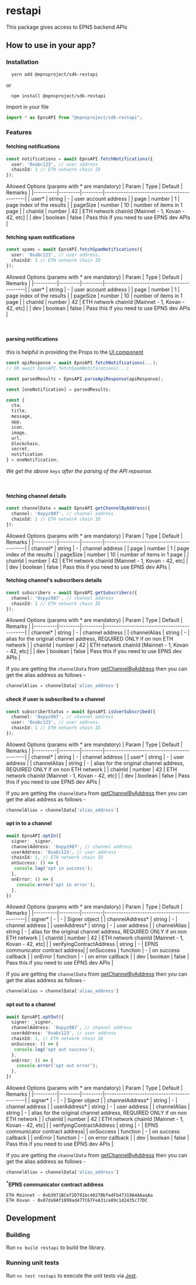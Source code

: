 # restapi
This package gives access to EPNS backend APIs

## How to use in your app?

### Installation
```
  yarn add @epnsproject/sdk-restapi
```
  or
```
  npm install @epnsproject/sdk-restapi  
```
Import in your file
```typescript
import * as EpnsAPI from "@epnsproject/sdk-restapi";
```

### Features

#### **fetching notifications**
```typescript
const notifications = await EpnsAPI.fetchNotifications({
  user: '0xabc123', // user address
  chainId: 1 // ETH network chain ID
});
```
Allowed Options (params with * are mandatory)
| Param    | Type    | Default | Remarks                                    |
|----------|---------|---------|--------------------------------------------|
| user*    | string  | -       | user account address                       |
| page     | number  | 1       | page index of the results                  |
| pageSize | number  | 10      | number of items in 1 page                  |
| chainId  | number  | 42      | ETH network chainId [Mainnet - 1, Kovan - 42, etc]                       |
| dev      | boolean | false   | Pass this if you need to use EPNS dev APIs |

#### **fetching spam notifications**
```typescript
const spams = await EpnsAPI.fetchSpamNotifications({
  user: '0xabc123', // user address,
  chainId: 1 // ETH network chain ID
});
```

Allowed Options (params with * are mandatory)
| Param    | Type    | Default | Remarks                                    |
|----------|---------|---------|--------------------------------------------|
| user*    | string  | -       | user account address                       |
| page     | number  | 1       | page index of the results                  |
| pageSize | number  | 10      | number of items in 1 page                  |
| chainId  | number  | 42      | ETH network chainId [Mainnet - 1, Kovan - 42, etc]                       |
| dev      | boolean | false   | Pass this if you need to use EPNS dev APIs |


<br />

#### **parsing notifications**
this is helpful in providing the Props to the [UI component](../uiweb/README.md)
```typescript
const apiResponse = await EpnsAPI.fetchNotifications(...);
// OR await EpnsAPI.fetchSpamNotifications(...)

const parsedResults = EpnsAPI.parseApiResponse(apiResponse);

const [oneNotification] = parsedResults;

const {
  cta,
  title,
  message,
  app,
  icon,
  image,
  url,
  blockchain,
  secret,
  notification
} = oneNotification;

```
*We get the above `keys` after the parsing of the API repsonse.*

<br />


#### **fetching channel details**
```typescript
const channelData = await EpnsAPI.getChannelByAddress({
  channel: '0xpyz987', // channel address
  chainId: 1 // ETH network chain ID
});
```

Allowed Options (params with * are mandatory)
| Param    | Type    | Default | Remarks                                    |
|----------|---------|---------|--------------------------------------------|
| channel*    | string  | -       | channel address                       |
| page     | number  | 1       | page index of the results                  |
| pageSize | number  | 10      | number of items in 1 page                  |
| chainId  | number  | 42      | ETH network chainId [Mainnet - 1, Kovan - 42, etc]                       |
| dev      | boolean | false   | Pass this if you need to use EPNS dev APIs |


#### **fetching channel's subscribers details**
```typescript
const subscribers = await EpnsAPI.getSubscribers({
  channel: '0xpyz987', // channel address
  chainId: 1 // ETH network chain ID
});
```

Allowed Options (params with * are mandatory)
| Param    | Type    | Default | Remarks                                    |
|----------|---------|---------|--------------------------------------------|
| channel*    | string  | -       | channel address                       |
| channelAlias | string | - |  alias for the original channel address, REQUIRED ONLY if on non ETH network      |
| chainId  | number  | 42      | ETH network chainId [Mainnet - 1, Kovan - 42, etc]                       |
| dev      | boolean | false   | Pass this if you need to use EPNS dev APIs |


If you are getting the `channelData` from [getChannelByAddress](#fetching-channel-details) then you can get the alias address as follows -
```typescript
channelAlias = channelData['alias_address']
```

#### **check if user is subscribed to a channel**
```typescript
const subscriberStatus = await EpnsAPI.isUserSubscribed({
  channel: '0xpyz987', // channel address
  user: '0xabc123', // user address,
  chainId: 1 // ETH network chain ID
});
```

Allowed Options (params with * are mandatory)
| Param    | Type    | Default | Remarks                                    |
|----------|---------|---------|--------------------------------------------|
| channel*    | string  | -       | channel address                       |
| user*    | string  | -       | user address                       |
| channelAlias | string | - |  alias for the original channel address, REQUIRED ONLY if on non ETH network      |
| chainId  | number  | 42      | ETH network chainId [Mainnet - 1, Kovan - 42, etc]                       |
| dev      | boolean | false   | Pass this if you need to use EPNS dev APIs |


If you are getting the `channelData` from [getChannelByAddress](#fetching-channel-details) then you can get the alias address as follows -
```typescript
channelAlias = channelData['alias_address']
```

#### **opt in to a channel**
```typescript
await EpnsAPI.optIn({
  signer: _signer,
  channelAddress: '0xpyz987', // channel address
  userAddress: '0xabc123', // user address
  chainId: 1, // ETH network chain ID
  onSuccess: () => {
   console.log('opt in success');
  },
  onError: () => {
    console.error('opt in error');
  },
})
```

Allowed Options (params with * are mandatory)
| Param    | Type    | Default | Remarks                                    |
|----------|---------|---------|--------------------------------------------|
| signer*    | -  | -       | Signer object                       |
| channelAddress*    | string  | -       | channel address                       |
| userAddress*    | string  | -       | user address                       |
| channelAlias | string | - |  alias for the original channel address, REQUIRED ONLY if on non ETH network      |
| chainId  | number  | 42      | ETH network chainId [Mainnet - 1, Kovan - 42, etc]                       |
| verifyingContractAddress      | string | - | EPNS communicator contract address|
| onSuccess      | function | -   | on success callback |
| onError      | function | -   | on error callback |
| dev      | boolean | false   | Pass this if you need to use EPNS dev APIs |


If you are getting the `channelData` from [getChannelByAddress](#fetching-channel-details) then you can get the alias address as follows -
```typescript
channelAlias = channelData['alias_address']
```

#### **opt out to a channel**
```typescript
await EpnsAPI.optOut({
  signer: _signer,
  channelAddress: '0xpyz987', // channel address
  userAddress: '0xabc123', // user address
  chainId: 1, // ETH network chain ID
  onSuccess: () => {
   console.log('opt out success');
  },
  onError: () => {
    console.error('opt out error');
  },
})
```
Allowed Options (params with * are mandatory)
| Param    | Type    | Default | Remarks                                    |
|----------|---------|---------|--------------------------------------------|
| signer*    | -  | -       | Signer object                       |
| channelAddress*    | string  | -       | channel address                       |
| userAddress*    | string  | -       | user address                       |
| channelAlias | string | - |  alias for the original channel address, REQUIRED ONLY if on non ETH network      |
| chainId  | number  | 42      | ETH network chainId [Mainnet - 1, Kovan - 42, etc]                       |
| verifyingContractAddress      | string | - | EPNS communicator contract address|
| onSuccess      | function | -   | on success callback |
| onError      | function | -   | on error callback |
| dev      | boolean | false   | Pass this if you need to use EPNS dev APIs |

If you are getting the `channelData` from [getChannelByAddress](#fetching-channel-details) then you can get the alias address as follows -
```typescript
channelAlias = channelData['alias_address']
```


**<sup>*</sup>EPNS communicator contract address**
```
ETH Mainnet - 0xb3971BCef2D791bc4027BbfedFb47319A4AAaaAa
ETH Kovan - 0x87da9Af1899ad477C67FeA31ce89c1d2435c77DC
```

## Development

### Building

Run `nx build restapi` to build the library.

### Running unit tests

Run `nx test restapi` to execute the unit tests via [Jest](https://jestjs.io).
